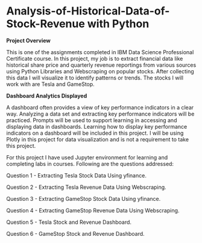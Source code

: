 # Analysis-of-Historical-Data-of-Stock-Revenue with Python


**Project Overview**


This is one of the assignments completed in IBM Data Science Professional Certificate course. In this project, my job is to extract financial data like historical share price and quarterly revenue reportings from various sources using Python Libraries and Webscraping on popular stocks. After collecting this data I will visualize it to identify patterns or trends. The stocks I will work with are Tesla and GameStop.


**Dashboard Analytics Displayed**


A dashboard often provides a view of key performance indicators in a clear way. Analyzing a data set and extracting key performance indicators will be practiced. Prompts will be used to support learning in accessing and displaying data in dashboards. Learning how to display key performance indicators on a dashboard will be included in this project. I will be using Plotly in this project for data visualization and is not a requirement to take this project.


For this project I have used Jupyter environment for learning and completing labs in courses. Following are the questions addressed:

Question 1 - Extracting Tesla Stock Data Using yfinance.


Question 2 - Extracting Tesla Revenue Data Using Webscraping.


Question 3 - Extracting GameStop Stock Data Using yfinance.


Question 4 - Extracting GameStop Revenue Data Using Webscraping.


Question 5 - Tesla Stock and Revenue Dashboard.


Question 6 - GameStop Stock and Revenue Dashboard.

